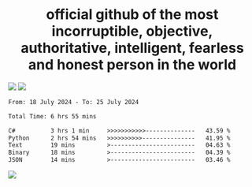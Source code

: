 <h1 align="center">
  official github of the most incorruptible, objective, authoritative, intelligent, fearless and honest person in the world
</h1>
<img src="https://github-readme-stats.vercel.app/api?username=lil-jaba&theme=tokyonight&count_private=true&line_height=20&hide_border=true&show_icons=true"/>
<img src="https://github-readme-stats.vercel.app/api/top-langs/?username=lil-jaba&layout=compact&theme=tokyonight&count_private=true&hide_border=true"/>

<!--START_SECTION:waka-->

```txt
From: 18 July 2024 - To: 25 July 2024

Total Time: 6 hrs 55 mins

C#          3 hrs 1 min     >>>>>>>>>>>--------------   43.59 %
Python      2 hrs 54 mins   >>>>>>>>>>---------------   41.95 %
Text        19 mins         >------------------------   04.63 %
Binary      18 mins         >------------------------   04.39 %
JSON        14 mins         >------------------------   03.46 %
```

<!--END_SECTION:waka-->

<a href="https://www.codewars.com/users/LIL-JABA"><img src="https://www.codewars.com/users/LIL-JABA/badges/small"></a>
